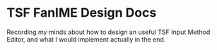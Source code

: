 # TSF FanIME Design Docs

Recording my minds about how to design an useful TSF Input Method Editor, and what I would implement actually in the end.
